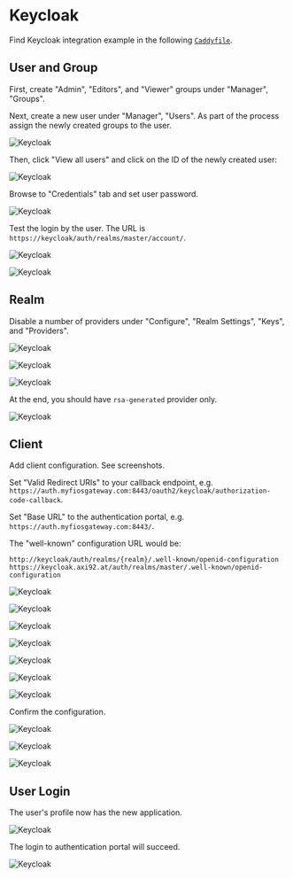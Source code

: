 # Keycloak

Find Keycloak integration example in the following [`Caddyfile`](https://github.com/greenpau/caddy-auth-docs/blob/main/assets/conf/oauth/keycloak/Caddyfile).

## User and Group

First, create "Admin", "Editors", and "Viewer" groups under "Manager", "Groups".

Next, create a new user under "Manager", "Users". As part of the process assign
the newly created groups to the user.

![Keycloak](./images/keycloak/keycloak_new_user.png)

Then, click "View all users" and click on the ID of the newly created user:

![Keycloak](./images/keycloak/keycloak_new_user_1.png)

Browse to "Credentials" tab and set user password.

![Keycloak](./images/keycloak/keycloak_new_user_2.png)

Test the login by the user. The URL is `https://keycloak/auth/realms/master/account/`.

![Keycloak](./images/keycloak/keycloak_user_login.png)

![Keycloak](./images/keycloak/keycloak_user_dashboard.png)

## Realm

Disable a number of providers under "Configure", "Realm Settings", "Keys", and "Providers".

![Keycloak](./images/keycloak/keycloak_realm_1.png)

![Keycloak](./images/keycloak/keycloak_realm_2.png)

![Keycloak](./images/keycloak/keycloak_realm_3.png)

At the end, you should have `rsa-generated` provider only.

![Keycloak](./images/keycloak/keycloak_realm_4.png)

## Client

Add client configuration. See screenshots.

Set "Valid Redirect URIs" to your callback endpoint,
e.g. `https://auth.myfiosgateway.com:8443/oauth2/keycloak/authorization-code-callback`.

Set "Base URL" to the authentication portal, e.g. `https://auth.myfiosgateway.com:8443/`.

The "well-known" configuration URL would be:

```
http://keycloak/auth/realms/{realm}/.well-known/openid-configuration
https://keycloak.axi92.at/auth/realms/master/.well-known/openid-configuration
```

![Keycloak](./images/keycloak/keycloak_new_client_1.png)

![Keycloak](./images/keycloak/keycloak_new_client_2.png)

![Keycloak](./images/keycloak/keycloak_new_client_3.png)

![Keycloak](./images/keycloak/keycloak_new_client_4.png)

![Keycloak](./images/keycloak/keycloak_new_client_5.png)

![Keycloak](./images/keycloak/keycloak_new_client_6.png)

![Keycloak](./images/keycloak/keycloak_new_client_7.png)

Confirm the configuration.

![Keycloak](./images/keycloak/keycloak_client_config_1.png)

![Keycloak](./images/keycloak/keycloak_client_config_2.png)

![Keycloak](./images/keycloak/keycloak_client_config_3.png)

## User Login

The user's profile now has the new application.

![Keycloak](./images/keycloak/keycloak_user_profile.png)

The login to authentication portal will succeed.

![Keycloak](./images/keycloak/keycloak_authenticated.png)
